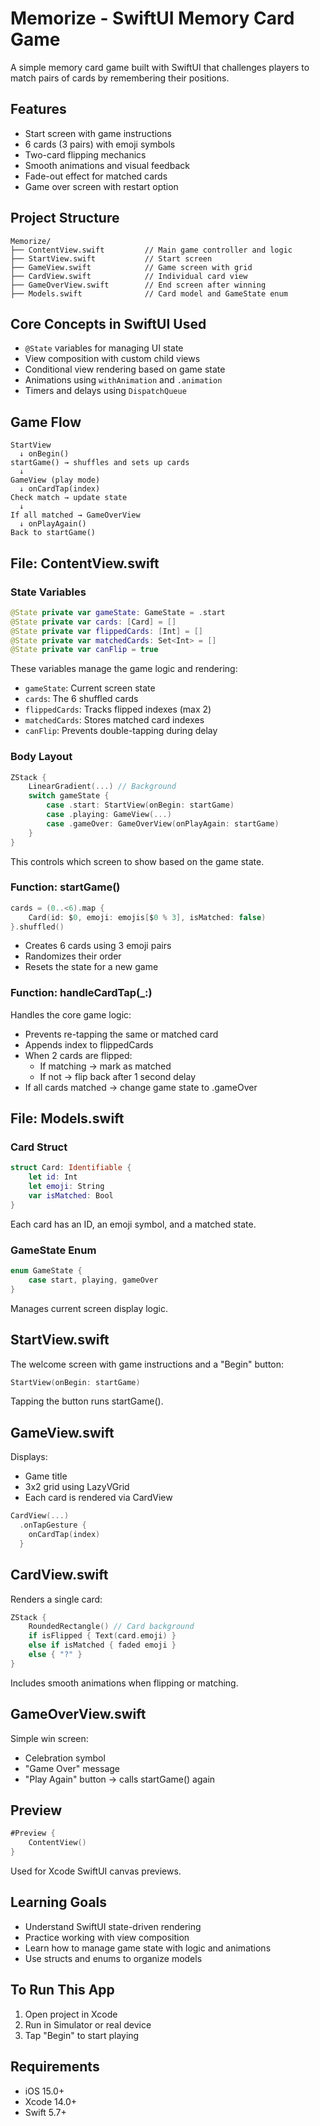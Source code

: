 # Memorize - SwiftUI Memory Card Game

A simple memory card game built with SwiftUI that challenges players to match pairs of cards by remembering their positions.

## Features

- Start screen with game instructions
- 6 cards (3 pairs) with emoji symbols
- Two-card flipping mechanics
- Smooth animations and visual feedback
- Fade-out effect for matched cards
- Game over screen with restart option

## Project Structure

```
Memorize/
├── ContentView.swift         // Main game controller and logic
├── StartView.swift           // Start screen
├── GameView.swift            // Game screen with grid
├── CardView.swift            // Individual card view
├── GameOverView.swift        // End screen after winning
├── Models.swift              // Card model and GameState enum
```

## Core Concepts in SwiftUI Used

- `@State` variables for managing UI state
- View composition with custom child views
- Conditional view rendering based on game state
- Animations using `withAnimation` and `.animation`
- Timers and delays using `DispatchQueue`

## Game Flow

```
StartView
  ↓ onBegin()
startGame() → shuffles and sets up cards
  ↓
GameView (play mode)
  ↓ onCardTap(index)
Check match → update state
  ↓
If all matched → GameOverView
  ↓ onPlayAgain()
Back to startGame()
```

## File: ContentView.swift

### State Variables

```swift
@State private var gameState: GameState = .start
@State private var cards: [Card] = []
@State private var flippedCards: [Int] = []
@State private var matchedCards: Set<Int> = []
@State private var canFlip = true
```

These variables manage the game logic and rendering:

- `gameState`: Current screen state
- `cards`: The 6 shuffled cards
- `flippedCards`: Tracks flipped indexes (max 2)
- `matchedCards`: Stores matched card indexes
- `canFlip`: Prevents double-tapping during delay

### Body Layout

```swift
ZStack {
    LinearGradient(...) // Background
    switch gameState {
        case .start: StartView(onBegin: startGame)
        case .playing: GameView(...)
        case .gameOver: GameOverView(onPlayAgain: startGame)
    }
}
```

This controls which screen to show based on the game state.

### Function: startGame()

```swift
cards = (0..<6).map {
    Card(id: $0, emoji: emojis[$0 % 3], isMatched: false)
}.shuffled()
```

- Creates 6 cards using 3 emoji pairs
- Randomizes their order
- Resets the state for a new game

### Function: handleCardTap(\_:)

Handles the core game logic:

- Prevents re-tapping the same or matched card
- Appends index to flippedCards
- When 2 cards are flipped:
  - If matching → mark as matched
  - If not → flip back after 1 second delay
- If all cards matched → change game state to .gameOver

## File: Models.swift

### Card Struct

```swift
struct Card: Identifiable {
    let id: Int
    let emoji: String
    var isMatched: Bool
}
```

Each card has an ID, an emoji symbol, and a matched state.

### GameState Enum

```swift
enum GameState {
    case start, playing, gameOver
}
```

Manages current screen display logic.

## StartView.swift

The welcome screen with game instructions and a "Begin" button:

```swift
StartView(onBegin: startGame)
```

Tapping the button runs startGame().

## GameView.swift

Displays:

- Game title
- 3x2 grid using LazyVGrid
- Each card is rendered via CardView

```swift
CardView(...)
  .onTapGesture {
    onCardTap(index)
  }
```

## CardView.swift

Renders a single card:

```swift
ZStack {
    RoundedRectangle() // Card background
    if isFlipped { Text(card.emoji) }
    else if isMatched { faded emoji }
    else { "?" }
}
```

Includes smooth animations when flipping or matching.

## GameOverView.swift

Simple win screen:

- Celebration symbol
- "Game Over" message
- "Play Again" button → calls startGame() again

## Preview

```swift
#Preview {
    ContentView()
}
```

Used for Xcode SwiftUI canvas previews.

## Learning Goals

- Understand SwiftUI state-driven rendering
- Practice working with view composition
- Learn how to manage game state with logic and animations
- Use structs and enums to organize models

## To Run This App

1. Open project in Xcode
2. Run in Simulator or real device
3. Tap "Begin" to start playing

## Requirements

- iOS 15.0+
- Xcode 14.0+
- Swift 5.7+
